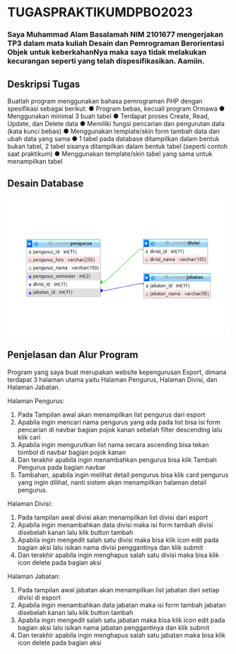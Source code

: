 # TUGASPRAKTIKUMDPBO2023
### Saya Muhammad Alam Basalamah NIM 2101677 mengerjakan TP3 dalam mata kuliah Desain dan Pemrograman Berorientasi Objek untuk keberkahanNya maka saya tidak melakukan kecurangan seperti yang telah dispesifikasikan. Aamiin.

## Deskripsi Tugas
Buatlah program menggunakan bahasa pemrograman PHP dengan spesifikasi sebagai berikut: ● Program bebas, kecuali program Ormawa ● Menggunakan minimal 3 buah tabel ● Terdapat proses Create, Read, Update, dan Delete data ● Memiliki fungsi pencarian dan pengurutan data (kata kunci bebas) ● Menggunakan template/skin form tambah data dan ubah data yang sama ● 1 tabel pada database ditampilkan dalam bentuk bukan tabel, 2 tabel sisanya ditampilkan dalam bentuk tabel (seperti contoh saat praktikum) ● Menggunakan template/skin tabel yang sama untuk menampilkan tabel

## Desain Database
![image.png](https://github.com/basalamahalam/TP3DPBO2023C2/blob/main/Design.PNG)

## Penjelasan dan Alur Program
Program yang saya buat merupakan website kepengurusan Esport, dimana terdapat 3 halaman utama yaitu Halaman Pengurus, Halaman Divisi, dan Halaman Jabatan.

Halaman Pengurus:
1. Pada Tampilan awal akan menampilkan list pengurus dari esport
2. Apabila ingin mencari nama pengurus yang ada pada list bisa isi form pencarian di navbar bagian pojok kanan sebelah filter descending lalu klik cari
3. Apabila ingin mengurutkan list nama secara ascending bisa tekan tombol di navbar bagian pojok kanan
4. Dan terakhir apabila ingin menambahkan pengurus bisa klik Tambah Pengurus pada bagian navbar
5. Tambahan, apabila ingin melihat detail pengurus bisa klik card pengurus yang ingin dilihat, nanti sistem akan menampilkan halaman detail pengurus.

Halaman Divisi:
1. Pada tampilan awal divisi akan menampilkan list divisi dari esport
2. Apabila ingin menambahkan data divisi maka isi form tambah divisi disebelah kanan lalu klik button tambah
3. Apabila ingin mengedit salah satu divisi maka bisa klik icon edit pada bagian aksi lalu isikan nama divisi penggantinya dan klik submit
4. Dan terakhir apabila ingin menghapus salah satu divisi maka bisa klik icon delete pada bagian aksi

Halaman Jabatan:
1. Pada tampilan awal jabatan akan menampilkan list jabatan dari setiap divisi di esport
2. Apabila ingin menambahkan data jabatan maka isi form tambah jabatan disebelah kanan lalu klik button tambah
3. Apabila ingin mengedit salah satu jabatan maka bisa klik icon edit pada bagian aksi lalu isikan nama jabatan penggantinya dan klik submit
4. Dan terakhir apabila ingin menghapus salah satu jabatan maka bisa klik icon delete pada bagian aksi
